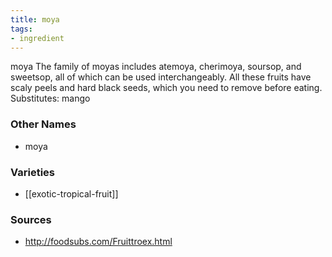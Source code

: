 ```yaml
---
title: moya
tags:
- ingredient
---
```

moya The family of moyas includes atemoya, cherimoya, soursop, and sweetsop, all of which can be used interchangeably. All these fruits have scaly peels and hard black seeds, which you need to remove before eating. Substitutes: mango

### Other Names

* moya

### Varieties

* [[exotic-tropical-fruit]]

### Sources
* http://foodsubs.com/Fruittroex.html
